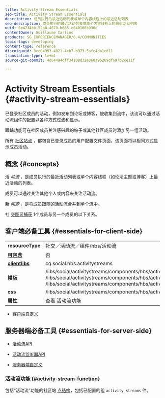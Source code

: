 ```yaml
---
title: Activity Stream Essentials
seo-title: Activity Stream Essentials
description: 成员执行的最近活动列表或单个内容线程上的最近活动列表
seo-description: 成员执行的最近活动列表或单个内容线程上的最近活动列表
uuid: 6e4734bb-52a8-4670-b665-e640108b036e
contentOwner: Guillaume Carlino
products: SG_EXPERIENCEMANAGER/6.4/COMMUNITIES
topic-tags: developing
content-type: reference
discoiquuid: 8cc04993-4021-4cb7-b973-5afc4da1ed11
translation-type: tm+mt
source-git-commit: 4d64494dff34108d32e060a96209df697b2ce11f

---
```



# Activity Stream Essentials {#activity-stream-essentials}

已登录社区成员的活动，例如发布到论坛或博客，被收集到流中，该流可以通过活动流组件的配置以各种方式过滤和显示。

跟踪功能可在社区成员关注感兴趣的帖子或其他社区成员时添加另一组活动。

所有 [社区站点](overview.md#communitiessites) ，都包含已登录成员的用户配置文件页面，该页面将以相同方式显示成员活动。

## 概念 {#concepts}

活 *动流* ，是成员执行的最近活动列表或单个内容线程（如论坛主题或博客）上最近活动的列表。

成员可以通过关注其他个人或内容来关注活动流。

新 *闻源* ，是将成员跟随的活动流合并到单个流中。

社 [交图可捕获](essentials-socialgraph.md) 1个成员与另一个成员的以下关系。

## 客户端必备工具 {#essentials-for-client-side}

<table> 
 <tbody>
  <tr>
   <td> <strong>resourceType</strong></td> 
   <td>社交／活动流／组件/hbs/活动流</td> 
  </tr>
  <tr>
   <td> <a href="scf.md#add-or-include-a-communities-component"><strong>可包含</strong></a></td> 
   <td>否</td> 
  </tr>
  <tr>
   <td> <a href="clientlibs.md"><strong>clientlibs</strong></a></td> 
   <td>cq.social.hbs.activitystreams</td> 
  </tr>
  <tr>
   <td> <strong>模板</strong></td> 
   <td> /libs/social/activitystreams/components/hbs/activitystreams/activitystreams.hbs<br /> /libs/social/activitystreams/components/hbs/activitystreams/activity/activity-title.hbs<br /> /libs/social/activitystreams/components/hbs/activitystreams/activity/activity.hbs</td> 
  </tr>
  <tr>
   <td> <strong>css</strong></td> 
   <td> /libs/social/activitystreams/components/hbs/activitystreams/clientlibs/activitystreams.css</td> 
  </tr>
  <tr>
   <td><strong> 属性</strong></td> 
   <td>查看 <a href="activities.md">活动流功能</a></td> 
  </tr>
 </tbody>
</table>

* [客户端自定义](client-customize.md)

## 服务器端必备工具 {#essentials-for-server-side}

* [活动流API](https://helpx.adobe.com/experience-manager/6-4/sites/developing/using/reference-materials/javadoc/com/adobe/cq/social/activitystreams/api/package-frame.html)

* [活动流监听器API](https://helpx.adobe.com/experience-manager/6-4/sites/developing/using/reference-materials/javadoc/com/adobe/cq/social/activitystreams/listener/api/package-frame.html)

* [服务器端自定义](server-customize.md)

### 活动流功能 {#activity-stream-function}

包括“活动流”功能的社区站 [点结构](functions.md#activity-stream-function)，包括已配置的组 `activity streams` 件。
